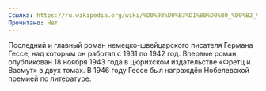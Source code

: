 ```yaml
---
Ссылка: https://ru.wikipedia.org/wiki/%D0%98%D0%B3%D1%80%D0%B0_%D0%B2_%D0%B1%D0%B8%D1%81%D0%B5%D1%80
Прочитано: Нет
---
```

Последний и главный роман немецко-швейцарского писателя Германа Гессе, над которым он работал с 1931 по 1942 год. Впервые роман опубликован 18 ноября 1943 года в цюрихском издательстве «Фретц и Васмут» в двух томах. В 1946 году Гессе был награждён Нобелевской премией по литературе.